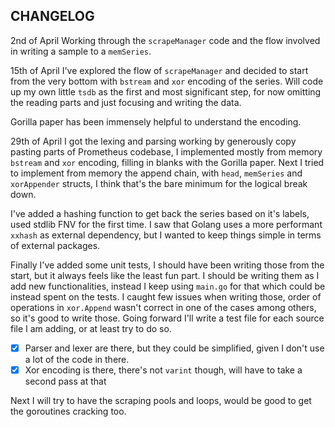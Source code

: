 ## CHANGELOG
2nd of April 
Working through the `scrapeManager` code and the flow involved in writing a sample to a `memSeries`.

15th of April
I've explored the flow of `scrapeManager` and decided to start from the very bottom with `bstream` and `xor` encoding of the series.
Will code up my own little `tsdb` as the first and most significant step, for now omitting the reading parts and just focusing and writing the data.

Gorilla paper has been immensely helpful to understand the encoding.

29th of April
I got the lexing and parsing working by generously copy pasting parts of Prometheus codebase, I implemented mostly from memory `bstream` and `xor` encoding, filling in blanks with the Gorilla paper. Next I tried to implement from memory the append chain, with `head`, `memSeries` and `xorAppender` structs, I think that's the bare minimum for the logical break down.

I've added a hashing function to get back the series based on it's labels, used stdlib FNV for the first time. I saw that Golang uses a more performant `xxhash` as external dependency, but I wanted to keep things simple in terms of external packages.

Finally I've added some unit tests, I should have been writing those from the start, but it always feels like the least fun part. I should be writing them as I add new functionalities, instead I keep using `main.go` for that which could be instead spent on the tests. I caught few issues when writing those, order of operations in `xor.Append` wasn't correct in one of the cases among others, so it's good to write those. Going forward I'll write a test file for each source file I am adding, or at least try to do so.

- [x] Parser and lexer are there, but they could be simplified, given I don't use a lot of the code in there.
- [x] Xor encoding is there, there's not `varint` though, will have to take a second pass at that

Next I will try to have the scraping pools and loops, would be good to get the goroutines cracking too.
